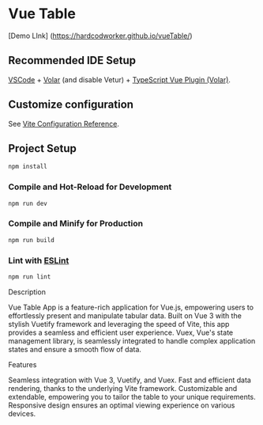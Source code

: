 # Vue Table

[Demo LInk] (https://hardcodworker.github.io/vueTable/)

## Recommended IDE Setup

[VSCode](https://code.visualstudio.com/) + [Volar](https://marketplace.visualstudio.com/items?itemName=Vue.volar) (and disable Vetur) + [TypeScript Vue Plugin (Volar)](https://marketplace.visualstudio.com/items?itemName=Vue.vscode-typescript-vue-plugin).

## Customize configuration

See [Vite Configuration Reference](https://vitejs.dev/config/).

## Project Setup

```sh
npm install
```

### Compile and Hot-Reload for Development

```sh
npm run dev
```

### Compile and Minify for Production

```sh
npm run build
```

### Lint with [ESLint](https://eslint.org/)

```sh
npm run lint
```

Description

Vue Table App is a feature-rich application for Vue.js, empowering users to effortlessly present and manipulate tabular data. Built on Vue 3 with the stylish Vuetify framework and leveraging the speed of Vite, this app provides a seamless and efficient user experience. Vuex, Vue's state management library, is seamlessly integrated to handle complex application states and ensure a smooth flow of data.

Features

Seamless integration with Vue 3, Vuetify, and Vuex.
Fast and efficient data rendering, thanks to the underlying Vite framework.
Customizable and extendable, empowering you to tailor the table to your unique requirements.
Responsive design ensures an optimal viewing experience on various devices.
